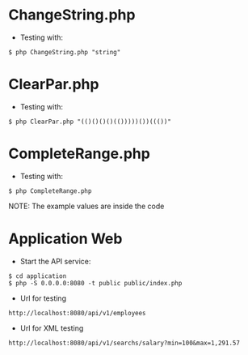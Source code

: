 # ChangeString.php

* Testing with:
~~~~
$ php ChangeString.php "string"
~~~~

# ClearPar.php

* Testing with:
~~~~
$ php ClearPar.php "(()()()()(()))))())((())"
~~~~

# CompleteRange.php

* Testing with:
~~~~
$ php CompleteRange.php
~~~~
NOTE: The example values are inside the code

# Application Web

* Start the API service:
~~~~
$ cd application
$ php -S 0.0.0.0:8080 -t public public/index.php
~~~~

* Url for testing 
~~~~
http://localhost:8080/api/v1/employees
~~~~

* Url for XML testing
~~~~
http://localhost:8080/api/v1/searchs/salary?min=100&max=1,291.57
~~~~